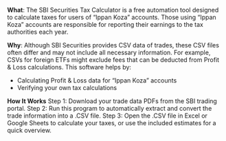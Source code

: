 **What**:
The SBI Securities Tax Calculator is a free automation tool designed to calculate taxes for users of “Ippan Koza” accounts. Those using “Ippan Koza” accounts are responsible for reporting their earnings to the tax authorities each year.

**Why**:
Although SBI Securities provides CSV data of trades, these CSV files often differ and may not include all necessary information. For example, CSVs for foreign ETFs might exclude fees that can be deducted from Profit & Loss calculations. This software helps by:
- Calculating Profit & Loss data for “Ippan Koza” accounts
- Verifying your own tax calculations

**How It Works**
Step 1: Download your trade data PDFs from the SBI trading portal.
Step 2: Run this program to automatically extract and convert the trade information into a .CSV file.
Step 3: Open the .CSV file in Excel or Google Sheets to calculate your taxes, or use the included estimates for a quick overview.

